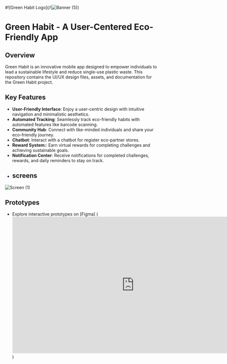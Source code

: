  #![Green Habit Logo](/!![Banner (5)](https://github.com/AmrishChandrasekaran/Amrish-Design-repo/assets/104980922/4c28d8da-f49f-4a61-84cc-37a0c8da4b8f))
# Green Habit - A User-Centered Eco-Friendly App
## Overview

Green Habit is an innovative mobile app designed to empower individuals to lead a sustainable lifestyle and reduce single-use plastic waste. This repository contains the UI/UX design files, assets, and documentation for the Green Habit project.
## Key Features

- **User-Friendly Interface**: Enjoy a user-centric design with intuitive navigation and minimalistic aesthetics.
- **Automated Tracking**: Seamlessly track eco-friendly habits with automated features like barcode scanning.
- **Community Hub**: Connect with like-minded individuals and share your eco-friendly journey.
- **Chatbot**: Interact with a chatbot for register eco-partner stores.
- **Reward System:**: Earn virtual rewards for completing challenges and achieving sustainable goals.
- **Notification Center**: Receive notifications for completed challenges, rewards, and daily reminders to stay on track.
- 
  ## screens
![Screen (1)](https://github.com/AmrishChandrasekaran/Amrish-Design-repo/assets/104980922/b05e8651-173a-40be-bb6d-eb2490f13dfe)

## Prototypes

- Explore interactive prototypes on  [Figma] (<iframe style="border: 1px solid rgba(0, 0, 0, 0.1);" width="800" height="450" src="https://www.figma.com/embed?embed_host=share&url=https%3A%2F%2Fwww.figma.com%2Fproto%2Fa3DLTGFJ9U7E2cGTsZyNFh%2FPrototype%3Fnode-id%3D1-2%26starting-point-node-id%3D3%253A6233%26scaling%3Dscale-down%26mode%3Ddesign%26t%3DMqCnG6ZAPvIOYqYi-1" allowfullscreen></iframe>)
